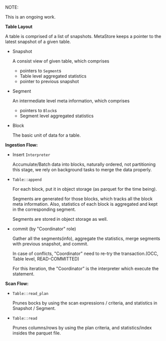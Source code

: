

NOTE:

This is an ongoing work.

**Table Layout**

A table is comprised of a list of snapshots. MetaStore keeps a pointer to 
the latest snapshot of a given table.

- Snapshot

  A consist view of given table, which comprises
 
  - pointers to `Segment`s
  - Table level aggregated statistics
  - pointer to previous snapshot
   
- Segment
 
  An intermediate level meta information, which comprises 
 
  - pointers to `Block`s
  - Segment level aggregated statistics
   
- Block
 
  The basic unit of data for a table.

**Ingestion Flow:**

- Insert `Interpreter`

  Accumulate/Batch data into blocks, naturally ordered, not partitioning
  this stage, we rely on background tasks to merge the data properly.
  
- `Table::append`
  
  For each block, put it in object storage (as parquet for the time being).  
    
  Segments are generated for those blocks, which tracks all the block
  meta information. Also, statistics of each block is aggregated and kept 
  in the corresponding segment.

  Segments are stored in object storage as well.
 
     
- commit (by "Coordinator" role)

  Gather all the segments(info), aggregate the statistics, merge segments
  with previous snapshot, and commit.  

  In case of conflicts, "Coordinator" need to re-try the transaction.(OCC, Table level, READ-COMMITTED)

  For this iteration, the "Coordinator" is the interpreter which execute the statement.


**Scan Flow:**


- `Table::read_plan`

   Prunes bocks by using the scan expressions / criteria, and statistics in Snapshot / Segment.

- `Table::read`

  Prunes columns/rows by using the plan criteria, and statistics/index insides the parquet file.

